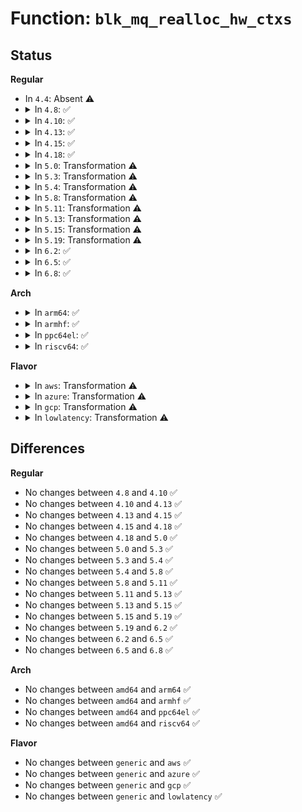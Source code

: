 # Function: <code>blk_mq_realloc_hw_ctxs</code>

## Status
<b>Regular</b>
<ul>
<li>
In <code>4.4</code>: Absent ⚠️
</li>
<li>
<details>
<summary>In <code>4.8</code>: ✅</summary>

```c
void blk_mq_realloc_hw_ctxs(struct blk_mq_tag_set *set, struct request_queue *q);
```

**Collision:** Unique Static

**Inline:** No

**Transformation:** False

**Instances:**

```
In block/blk-mq.c (ffffffff81407940)
Location: block/blk-mq.c:2003
Inline: False
Direct callers:
  - block/blk-mq.c:blk_mq_update_nr_hw_queues
  - block/blk-mq.c:blk_mq_init_allocated_queue
```
**Symbols:**

```
ffffffff81407940-ffffffff81407e68: blk_mq_realloc_hw_ctxs (STB_LOCAL)
```
</details>
</li>
<li>
<details>
<summary>In <code>4.10</code>: ✅</summary>

```c
void blk_mq_realloc_hw_ctxs(struct blk_mq_tag_set *set, struct request_queue *q);
```

**Collision:** Unique Static

**Inline:** No

**Transformation:** False

**Instances:**

```
In block/blk-mq.c (ffffffff81422600)
Location: block/blk-mq.c:2049
Inline: False
Direct callers:
  - block/blk-mq.c:blk_mq_update_nr_hw_queues
  - block/blk-mq.c:blk_mq_init_allocated_queue
```
**Symbols:**

```
ffffffff81422600-ffffffff81422b0b: blk_mq_realloc_hw_ctxs (STB_LOCAL)
```
</details>
</li>
<li>
<details>
<summary>In <code>4.13</code>: ✅</summary>

```c
void blk_mq_realloc_hw_ctxs(struct blk_mq_tag_set *set, struct request_queue *q);
```

**Collision:** Unique Static

**Inline:** No

**Transformation:** False

**Instances:**

```
In block/blk-mq.c (ffffffff814321b0)
Location: block/blk-mq.c:2262
Inline: False
Direct callers:
  - block/blk-mq.c:blk_mq_update_nr_hw_queues
  - block/blk-mq.c:blk_mq_init_allocated_queue
```
**Symbols:**

```
ffffffff814321b0-ffffffff814325ad: blk_mq_realloc_hw_ctxs (STB_LOCAL)
```
</details>
</li>
<li>
<details>
<summary>In <code>4.15</code>: ✅</summary>

```c
void blk_mq_realloc_hw_ctxs(struct blk_mq_tag_set *set, struct request_queue *q);
```

**Collision:** Unique Static

**Inline:** No

**Transformation:** False

**Instances:**

```
In block/blk-mq.c (ffffffff8145dce0)
Location: block/blk-mq.c:2403
Inline: False
Direct callers:
  - block/blk-mq.c:blk_mq_update_nr_hw_queues
  - block/blk-mq.c:blk_mq_init_allocated_queue
```
**Symbols:**

```
ffffffff8145dce0-ffffffff8145e177: blk_mq_realloc_hw_ctxs (STB_LOCAL)
```
</details>
</li>
<li>
<details>
<summary>In <code>4.18</code>: ✅</summary>

```c
void blk_mq_realloc_hw_ctxs(struct blk_mq_tag_set *set, struct request_queue *q);
```

**Collision:** Unique Static

**Inline:** No

**Transformation:** False

**Instances:**

```
In block/blk-mq.c (ffffffff814915d0)
Location: block/blk-mq.c:2465
Inline: False
Direct callers:
  - block/blk-mq.c:blk_mq_update_nr_hw_queues
  - block/blk-mq.c:blk_mq_init_allocated_queue
```
**Symbols:**

```
ffffffff814915d0-ffffffff81491aaf: blk_mq_realloc_hw_ctxs (STB_LOCAL)
```
</details>
</li>
<li>
<details>
<summary>In <code>5.0</code>: Transformation ⚠️</summary>

```c
void blk_mq_realloc_hw_ctxs(struct blk_mq_tag_set *set, struct request_queue *q);
```

**Collision:** Unique Static

**Inline:** No

**Transformation:** True

**Instances:**

```
In block/blk-mq.c (0)
Location: block/blk-mq.c:2734
Inline: False
Direct callers:
  - block/blk-mq.c:blk_mq_update_nr_hw_queues
  - block/blk-mq.c:blk_mq_init_allocated_queue
```
**Symbols:**

```
ffffffff814ab080-ffffffff814ab4e3: blk_mq_realloc_hw_ctxs (STB_LOCAL)
ffffffff814ac9c8-ffffffff814ac9e2: blk_mq_realloc_hw_ctxs.cold.79 (STB_LOCAL)
```
</details>
</li>
<li>
<details>
<summary>In <code>5.3</code>: Transformation ⚠️</summary>

```c
void blk_mq_realloc_hw_ctxs(struct blk_mq_tag_set *set, struct request_queue *q);
```

**Collision:** Unique Static

**Inline:** No

**Transformation:** True

**Instances:**

```
In block/blk-mq.c (0)
Location: block/blk-mq.c:2767
Inline: False
Direct callers:
  - block/blk-mq.c:blk_mq_update_nr_hw_queues
  - block/blk-mq.c:blk_mq_init_allocated_queue
```
**Symbols:**

```
ffffffff814d91c0-ffffffff814d96d6: blk_mq_realloc_hw_ctxs (STB_LOCAL)
ffffffff814dacba-ffffffff814dacd4: blk_mq_realloc_hw_ctxs.cold (STB_LOCAL)
```
</details>
</li>
<li>
<details>
<summary>In <code>5.4</code>: Transformation ⚠️</summary>

```c
void blk_mq_realloc_hw_ctxs(struct blk_mq_tag_set *set, struct request_queue *q);
```

**Collision:** Unique Static

**Inline:** No

**Transformation:** True

**Instances:**

```
In block/blk-mq.c (0)
Location: block/blk-mq.c:2790
Inline: False
Direct callers:
  - block/blk-mq.c:blk_mq_update_nr_hw_queues
  - block/blk-mq.c:blk_mq_init_allocated_queue
```
**Symbols:**

```
ffffffff814f2580-ffffffff814f2a96: blk_mq_realloc_hw_ctxs (STB_LOCAL)
ffffffff814f4063-ffffffff814f407d: blk_mq_realloc_hw_ctxs.cold (STB_LOCAL)
```
</details>
</li>
<li>
<details>
<summary>In <code>5.8</code>: Transformation ⚠️</summary>

```c
void blk_mq_realloc_hw_ctxs(struct blk_mq_tag_set *set, struct request_queue *q);
```

**Collision:** Unique Static

**Inline:** No

**Transformation:** True

**Instances:**

```
In block/blk-mq.c (0)
Location: block/blk-mq.c:2990
Inline: False
Direct callers:
  - block/blk-mq.c:__blk_mq_update_nr_hw_queues
  - block/blk-mq.c:blk_mq_init_allocated_queue
```
**Symbols:**

```
ffffffff81552e00-ffffffff81552fb5: blk_mq_realloc_hw_ctxs (STB_LOCAL)
ffffffff815546cf-ffffffff815546e9: blk_mq_realloc_hw_ctxs.cold (STB_LOCAL)
```
</details>
</li>
<li>
<details>
<summary>In <code>5.11</code>: Transformation ⚠️</summary>

```c
void blk_mq_realloc_hw_ctxs(struct blk_mq_tag_set *set, struct request_queue *q);
```

**Collision:** Unique Static

**Inline:** No

**Transformation:** True

**Instances:**

```
In block/blk-mq.c (0)
Location: block/blk-mq.c:3095
Inline: False
Direct callers:
  - block/blk-mq.c:__blk_mq_update_nr_hw_queues
  - block/blk-mq.c:blk_mq_init_allocated_queue
```
**Symbols:**

```
ffffffff8156f440-ffffffff8156f606: blk_mq_realloc_hw_ctxs (STB_LOCAL)
ffffffff81bf279d-ffffffff81bf27b7: blk_mq_realloc_hw_ctxs.cold (STB_LOCAL)
```
</details>
</li>
<li>
<details>
<summary>In <code>5.13</code>: Transformation ⚠️</summary>

```c
void blk_mq_realloc_hw_ctxs(struct blk_mq_tag_set *set, struct request_queue *q);
```

**Collision:** Unique Static

**Inline:** No

**Transformation:** True

**Instances:**

```
In block/blk-mq.c (0)
Location: block/blk-mq.c:3155
Inline: False
Direct callers:
  - block/blk-mq.c:__blk_mq_update_nr_hw_queues
  - block/blk-mq.c:blk_mq_init_allocated_queue
```
**Symbols:**

```
ffffffff815770f0-ffffffff815774b8: blk_mq_realloc_hw_ctxs (STB_LOCAL)
ffffffff81be4764-ffffffff81be477d: blk_mq_realloc_hw_ctxs.cold (STB_LOCAL)
```
</details>
</li>
<li>
<details>
<summary>In <code>5.15</code>: Transformation ⚠️</summary>

```c
void blk_mq_realloc_hw_ctxs(struct blk_mq_tag_set *set, struct request_queue *q);
```

**Collision:** Unique Static

**Inline:** No

**Transformation:** True

**Instances:**

```
In block/blk-mq.c (0)
Location: block/blk-mq.c:3194
Inline: False
Direct callers:
  - block/blk-mq.c:__blk_mq_update_nr_hw_queues
  - block/blk-mq.c:blk_mq_init_allocated_queue
```
**Symbols:**

```
ffffffff815dbe50-ffffffff815dc218: blk_mq_realloc_hw_ctxs (STB_LOCAL)
ffffffff81cd857c-ffffffff81cd8595: blk_mq_realloc_hw_ctxs.cold (STB_LOCAL)
```
</details>
</li>
<li>
<details>
<summary>In <code>5.19</code>: Transformation ⚠️</summary>

```c
void blk_mq_realloc_hw_ctxs(struct blk_mq_tag_set *set, struct request_queue *q);
```

**Collision:** Unique Static

**Inline:** No

**Transformation:** True

**Instances:**

```
In block/blk-mq.c (0)
Location: block/blk-mq.c:3964
Inline: False
Direct callers:
  - block/blk-mq.c:__blk_mq_update_nr_hw_queues
  - block/blk-mq.c:blk_mq_init_allocated_queue
```
**Symbols:**

```
ffffffff81686a40-ffffffff81686bcb: blk_mq_realloc_hw_ctxs (STB_LOCAL)
ffffffff81e8ba94-ffffffff81e8bac7: blk_mq_realloc_hw_ctxs.cold (STB_LOCAL)
```
</details>
</li>
<li>
<details>
<summary>In <code>6.2</code>: ✅</summary>

```c
void blk_mq_realloc_hw_ctxs(struct blk_mq_tag_set *set, struct request_queue *q);
```

**Collision:** Unique Static

**Inline:** No

**Transformation:** False

**Instances:**

```
In block/blk-mq.c (ffffffff81745320)
Location: block/blk-mq.c:4171
Inline: False
Direct callers:
  - block/blk-mq.c:__blk_mq_update_nr_hw_queues
  - block/blk-mq.c:blk_mq_init_allocated_queue
```
**Symbols:**

```
ffffffff81745320-ffffffff817455c5: blk_mq_realloc_hw_ctxs (STB_LOCAL)
```
</details>
</li>
<li>
<details>
<summary>In <code>6.5</code>: ✅</summary>

```c
void blk_mq_realloc_hw_ctxs(struct blk_mq_tag_set *set, struct request_queue *q);
```

**Collision:** Unique Static

**Inline:** No

**Transformation:** False

**Instances:**

```
In block/blk-mq.c (ffffffff81781290)
Location: block/blk-mq.c:4183
Inline: False
Direct callers:
  - block/blk-mq.c:__blk_mq_update_nr_hw_queues
  - block/blk-mq.c:blk_mq_init_allocated_queue
```
**Symbols:**

```
ffffffff81781290-ffffffff81781543: blk_mq_realloc_hw_ctxs (STB_LOCAL)
```
</details>
</li>
<li>
<details>
<summary>In <code>6.8</code>: ✅</summary>

```c
void blk_mq_realloc_hw_ctxs(struct blk_mq_tag_set *set, struct request_queue *q);
```

**Collision:** Unique Static

**Inline:** No

**Transformation:** False

**Instances:**

```
In block/blk-mq.c (ffffffff817c3af0)
Location: block/blk-mq.c:4199
Inline: False
Direct callers:
  - block/blk-mq.c:__blk_mq_update_nr_hw_queues
  - block/blk-mq.c:blk_mq_init_allocated_queue
```
**Symbols:**

```
ffffffff817c3af0-ffffffff817c3da3: blk_mq_realloc_hw_ctxs (STB_LOCAL)
```
</details>
</li>
</ul>
<b>Arch</b>
<ul>
<li>
<details>
<summary>In <code>arm64</code>: ✅</summary>

```c
void blk_mq_realloc_hw_ctxs(struct blk_mq_tag_set *set, struct request_queue *q);
```

**Collision:** Unique Static

**Inline:** No

**Transformation:** False

**Instances:**

```
In block/blk-mq.c (ffff8000105f1e28)
Location: block/blk-mq.c:2790
Inline: False
Direct callers:
  - block/blk-mq.c:blk_mq_update_nr_hw_queues
  - block/blk-mq.c:blk_mq_init_allocated_queue
```
**Symbols:**

```
ffff8000105f1e28-ffff8000105f22b4: blk_mq_realloc_hw_ctxs (STB_LOCAL)
```
</details>
</li>
<li>
<details>
<summary>In <code>armhf</code>: ✅</summary>

```c
void blk_mq_realloc_hw_ctxs(struct blk_mq_tag_set *set, struct request_queue *q);
```

**Collision:** Unique Static

**Inline:** No

**Transformation:** False

**Instances:**

```
In block/blk-mq.c (c079dee8)
Location: block/blk-mq.c:2790
Inline: False
Direct callers:
  - block/blk-mq.c:blk_mq_update_nr_hw_queues
  - block/blk-mq.c:blk_mq_init_allocated_queue
```
**Symbols:**

```
c079dee8-c079e3c0: blk_mq_realloc_hw_ctxs (STB_LOCAL)
```
</details>
</li>
<li>
<details>
<summary>In <code>ppc64el</code>: ✅</summary>

```c
void blk_mq_realloc_hw_ctxs(struct blk_mq_tag_set *set, struct request_queue *q);
```

**Collision:** Unique Static

**Inline:** No

**Transformation:** False

**Instances:**

```
In block/blk-mq.c (c000000000788e30)
Location: block/blk-mq.c:2790
Inline: False
Direct callers:
  - block/blk-mq.c:blk_mq_update_nr_hw_queues
  - block/blk-mq.c:blk_mq_init_allocated_queue
```
**Symbols:**

```
c000000000788e30-c000000000789454: blk_mq_realloc_hw_ctxs (STB_LOCAL)
```
</details>
</li>
<li>
<details>
<summary>In <code>riscv64</code>: ✅</summary>

```c
void blk_mq_realloc_hw_ctxs(struct blk_mq_tag_set *set, struct request_queue *q);
```

**Collision:** Unique Static

**Inline:** No

**Transformation:** False

**Instances:**

```
In block/blk-mq.c (ffffffe0004307a6)
Location: block/blk-mq.c:2790
Inline: False
Direct callers:
  - block/blk-mq.c:blk_mq_update_nr_hw_queues
  - block/blk-mq.c:blk_mq_init_allocated_queue
```
**Symbols:**

```
ffffffe0004307a6-ffffffe000430bd2: blk_mq_realloc_hw_ctxs (STB_LOCAL)
```
</details>
</li>
</ul>
<b>Flavor</b>
<ul>
<li>
<details>
<summary>In <code>aws</code>: Transformation ⚠️</summary>

```c
void blk_mq_realloc_hw_ctxs(struct blk_mq_tag_set *set, struct request_queue *q);
```

**Collision:** Unique Static

**Inline:** No

**Transformation:** True

**Instances:**

```
In block/blk-mq.c (0)
Location: block/blk-mq.c:2790
Inline: False
Direct callers:
  - block/blk-mq.c:blk_mq_update_nr_hw_queues
  - block/blk-mq.c:blk_mq_init_allocated_queue
```
**Symbols:**

```
ffffffff814eab60-ffffffff814eb076: blk_mq_realloc_hw_ctxs (STB_LOCAL)
ffffffff814ec643-ffffffff814ec65d: blk_mq_realloc_hw_ctxs.cold (STB_LOCAL)
```
</details>
</li>
<li>
<details>
<summary>In <code>azure</code>: Transformation ⚠️</summary>

```c
void blk_mq_realloc_hw_ctxs(struct blk_mq_tag_set *set, struct request_queue *q);
```

**Collision:** Unique Static

**Inline:** No

**Transformation:** True

**Instances:**

```
In block/blk-mq.c (0)
Location: block/blk-mq.c:2790
Inline: False
Direct callers:
  - block/blk-mq.c:blk_mq_update_nr_hw_queues
  - block/blk-mq.c:blk_mq_init_allocated_queue
```
**Symbols:**

```
ffffffff814db0b0-ffffffff814db5c6: blk_mq_realloc_hw_ctxs (STB_LOCAL)
ffffffff814dcb93-ffffffff814dcbad: blk_mq_realloc_hw_ctxs.cold (STB_LOCAL)
```
</details>
</li>
<li>
<details>
<summary>In <code>gcp</code>: Transformation ⚠️</summary>

```c
void blk_mq_realloc_hw_ctxs(struct blk_mq_tag_set *set, struct request_queue *q);
```

**Collision:** Unique Static

**Inline:** No

**Transformation:** True

**Instances:**

```
In block/blk-mq.c (0)
Location: block/blk-mq.c:2790
Inline: False
Direct callers:
  - block/blk-mq.c:blk_mq_update_nr_hw_queues
  - block/blk-mq.c:blk_mq_init_allocated_queue
```
**Symbols:**

```
ffffffff814e6bf0-ffffffff814e7106: blk_mq_realloc_hw_ctxs (STB_LOCAL)
ffffffff814e86d3-ffffffff814e86ed: blk_mq_realloc_hw_ctxs.cold (STB_LOCAL)
```
</details>
</li>
<li>
<details>
<summary>In <code>lowlatency</code>: Transformation ⚠️</summary>

```c
void blk_mq_realloc_hw_ctxs(struct blk_mq_tag_set *set, struct request_queue *q);
```

**Collision:** Unique Static

**Inline:** No

**Transformation:** True

**Instances:**

```
In block/blk-mq.c (0)
Location: block/blk-mq.c:2790
Inline: False
Direct callers:
  - block/blk-mq.c:blk_mq_update_nr_hw_queues
  - block/blk-mq.c:blk_mq_init_allocated_queue
```
**Symbols:**

```
ffffffff814ffba0-ffffffff815000a8: blk_mq_realloc_hw_ctxs (STB_LOCAL)
ffffffff81501673-ffffffff8150168d: blk_mq_realloc_hw_ctxs.cold (STB_LOCAL)
```
</details>
</li>
</ul>

## Differences
<b>Regular</b>
<ul>
<li>
No changes between <code>4.8</code> and <code>4.10</code> ✅
</li>
<li>
No changes between <code>4.10</code> and <code>4.13</code> ✅
</li>
<li>
No changes between <code>4.13</code> and <code>4.15</code> ✅
</li>
<li>
No changes between <code>4.15</code> and <code>4.18</code> ✅
</li>
<li>
No changes between <code>4.18</code> and <code>5.0</code> ✅
</li>
<li>
No changes between <code>5.0</code> and <code>5.3</code> ✅
</li>
<li>
No changes between <code>5.3</code> and <code>5.4</code> ✅
</li>
<li>
No changes between <code>5.4</code> and <code>5.8</code> ✅
</li>
<li>
No changes between <code>5.8</code> and <code>5.11</code> ✅
</li>
<li>
No changes between <code>5.11</code> and <code>5.13</code> ✅
</li>
<li>
No changes between <code>5.13</code> and <code>5.15</code> ✅
</li>
<li>
No changes between <code>5.15</code> and <code>5.19</code> ✅
</li>
<li>
No changes between <code>5.19</code> and <code>6.2</code> ✅
</li>
<li>
No changes between <code>6.2</code> and <code>6.5</code> ✅
</li>
<li>
No changes between <code>6.5</code> and <code>6.8</code> ✅
</li>
</ul>
<b>Arch</b>
<ul>
<li>
No changes between <code>amd64</code> and <code>arm64</code> ✅
</li>
<li>
No changes between <code>amd64</code> and <code>armhf</code> ✅
</li>
<li>
No changes between <code>amd64</code> and <code>ppc64el</code> ✅
</li>
<li>
No changes between <code>amd64</code> and <code>riscv64</code> ✅
</li>
</ul>
<b>Flavor</b>
<ul>
<li>
No changes between <code>generic</code> and <code>aws</code> ✅
</li>
<li>
No changes between <code>generic</code> and <code>azure</code> ✅
</li>
<li>
No changes between <code>generic</code> and <code>gcp</code> ✅
</li>
<li>
No changes between <code>generic</code> and <code>lowlatency</code> ✅
</li>
</ul>

